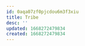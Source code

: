 ```yaml
---
id: 0aqa07zf0pjcdou6m3f3xiu
title: Tribe
desc: ''
updated: 1668272479834
created: 1668272479834
---
```

